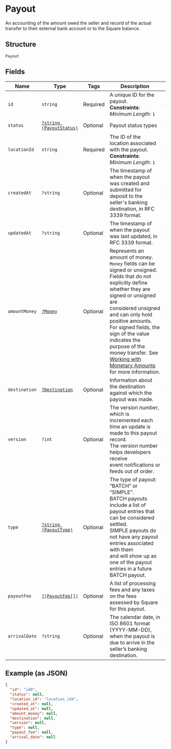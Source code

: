 
# Payout

An accounting of the amount owed the seller and record of the actual transfer to their
external bank account or to the Square balance.

## Structure

`Payout`

## Fields

| Name | Type | Tags | Description | Getter | Setter |
|  --- | --- | --- | --- | --- | --- |
| `id` | `string` | Required | A unique ID for the payout.<br>**Constraints**: *Minimum Length*: `1` | getId(): string | setId(string id): void |
| `status` | [`?string (PayoutStatus)`](../../doc/models/payout-status.md) | Optional | Payout status types | getStatus(): ?string | setStatus(?string status): void |
| `locationId` | `string` | Required | The ID of the location associated with the payout.<br>**Constraints**: *Minimum Length*: `1` | getLocationId(): string | setLocationId(string locationId): void |
| `createdAt` | `?string` | Optional | The timestamp of when the payout was created and submitted for deposit to the seller's banking destination, in RFC 3339 format. | getCreatedAt(): ?string | setCreatedAt(?string createdAt): void |
| `updatedAt` | `?string` | Optional | The timestamp of when the payout was last updated, in RFC 3339 format. | getUpdatedAt(): ?string | setUpdatedAt(?string updatedAt): void |
| `amountMoney` | [`?Money`](../../doc/models/money.md) | Optional | Represents an amount of money. `Money` fields can be signed or unsigned.<br>Fields that do not explicitly define whether they are signed or unsigned are<br>considered unsigned and can only hold positive amounts. For signed fields, the<br>sign of the value indicates the purpose of the money transfer. See<br>[Working with Monetary Amounts](https://developer.squareup.com/docs/build-basics/working-with-monetary-amounts)<br>for more information. | getAmountMoney(): ?Money | setAmountMoney(?Money amountMoney): void |
| `destination` | [`?Destination`](../../doc/models/destination.md) | Optional | Information about the destination against which the payout was made. | getDestination(): ?Destination | setDestination(?Destination destination): void |
| `version` | `?int` | Optional | The version number, which is incremented each time an update is made to this payout record.<br>The version number helps developers receive event notifications or feeds out of order. | getVersion(): ?int | setVersion(?int version): void |
| `type` | [`?string (PayoutType)`](../../doc/models/payout-type.md) | Optional | The type of payout: “BATCH” or “SIMPLE”.<br>BATCH payouts include a list of payout entries that can be considered settled.<br>SIMPLE payouts do not have any payout entries associated with them<br>and will show up as one of the payout entries in a future BATCH payout. | getType(): ?string | setType(?string type): void |
| `payoutFee` | [`?(PayoutFee[])`](../../doc/models/payout-fee.md) | Optional | A list of processing fees and any taxes on the fees assessed by Square for this payout. | getPayoutFee(): ?array | setPayoutFee(?array payoutFee): void |
| `arrivalDate` | `?string` | Optional | The calendar date, in ISO 8601 format (YYYY-MM-DD), when the payout is due to arrive in the seller’s banking destination. | getArrivalDate(): ?string | setArrivalDate(?string arrivalDate): void |

## Example (as JSON)

```json
{
  "id": "id0",
  "status": null,
  "location_id": "location_id4",
  "created_at": null,
  "updated_at": null,
  "amount_money": null,
  "destination": null,
  "version": null,
  "type": null,
  "payout_fee": null,
  "arrival_date": null
}
```

